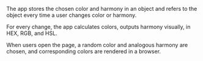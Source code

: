 The app stores the chosen color and harmony in an object and refers to the object every time a user changes color or harmony.

For every change, the app calculates colors, outputs harmony visually, in HEX, RGB, and HSL.

When users open the page, a random color and analogous harmony are chosen, and corresponding colors are rendered in a browser.
